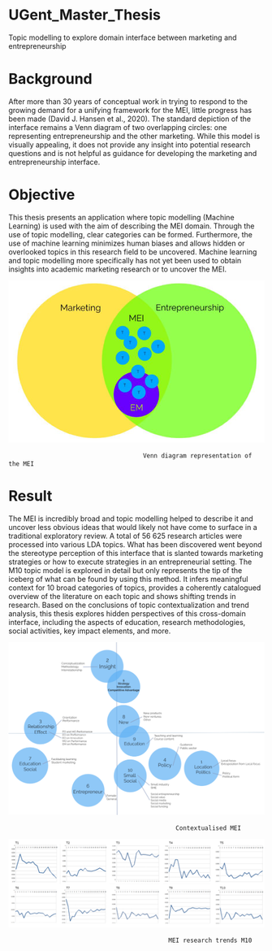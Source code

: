 # UGent_Master_Thesis
Topic modelling to explore domain interface between marketing and entrepreneurship

# Background
After more than 30 years of conceptual work in trying to respond to the growing demand for a unifying framework for the MEI, little progress has been made (David J. Hansen et al., 2020). The standard depiction of the interface remains a Venn diagram of two overlapping circles: one representing entrepreneurship and the other marketing. While this model is visually appealing, it does not provide any insight into potential research questions and is not helpful as guidance for developing the marketing and entrepreneurship interface.

# Objective
This thesis presents an application where topic modelling (Machine Learning) is used with the aim of describing the MEI domain. Through the use of topic modelling, clear categories can be formed. Furthermore, the use of machine learning minimizes human biases and allows hidden or overlooked topics in this research field to be uncovered. Machine learning and topic modelling more specifically has not yet been used to obtain insights into academic marketing research or to uncover the MEI.

<img src="img/Venn_diagram.png">

                                         Venn diagram representation of the MEI



# Result
The MEI is incredibly broad and topic modelling helped to describe it and uncover less obvious ideas that would likely not have come to surface in a traditional exploratory review. A total of 56 625 research articles were processed into various LDA topics. What has been discovered went beyond the stereotype perception of this interface that is slanted towards marketing strategies or how to execute strategies in an entrepreneurial setting. The M10 topic model is explored in detail but only represents the tip of the iceberg of what can be found by using this method. It infers meaningful context for 10 broad categories of topics, provides a coherently catalogued overview of the literature on each topic and shows shifting trends in research. Based on the conclusions of topic contextualization and trend analysis, this thesis explores hidden perspectives of this cross-domain interface, including the aspects of education, research methodologies, social activities, key impact elements, and more.

<img src="img/Context_topics.png">

                                                  Contextualised MEI

<img src="img/Topic_trend.png">

                                                MEI research trends M10
